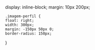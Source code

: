    display: inline-block;
    margin: 10px 200px;


    .imagem-perfil {
    float: right;
    width: 300px;
    margin: -150px 50px 0;
    border-radius: 150px;
}
